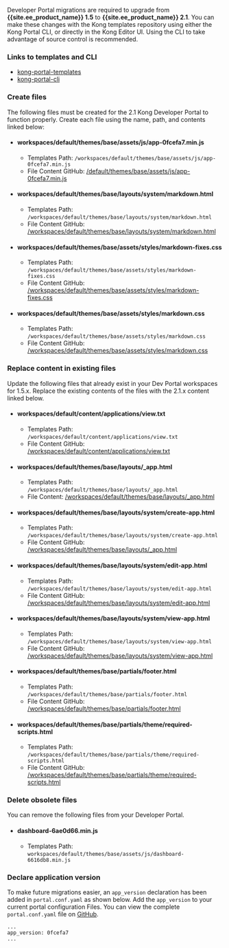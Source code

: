 <!---shared with deployment section and dev portal --->

Developer Portal migrations are required to upgrade from
**{{site.ee_product_name}} 1.5** to **{{site.ee_product_name}} 2.1**.
You can make these changes with the Kong templates repository using either the
Kong Portal CLI, or directly in the Kong Editor UI. Using the CLI to take
advantage of source control is recommended.

### Links to templates and CLI
- [kong-portal-templates](https://github.com/Kong/kong-portal-templates)
- [kong-portal-cli](https://github.com/Kong/kong-portal-cli)

### Create files
The following files must be created for the 2.1 Kong Developer Portal to function
properly. Create each file using the name, path, and contents linked below:

- #### workspaces/default/themes/base/assets/js/app-0fcefa7.min.js
  - Templates Path: `/workspaces/default/themes/base/assets/js/app-0fcefa7.min.js`
  - File Content GitHub: [/default/themes/base/assets/js/app-0fcefa7.min.js](https://github.com/Kong/kong-portal-templates/tree/master/workspaces/default/themes/base/assets/js/app-0fcefa7.min.js)
- #### workspaces/default/themes/base/layouts/system/markdown.html
  - Templates Path: `/workspaces/default/themes/base/layouts/system/markdown.html`
  - File Content GitHub: [/workspaces/default/themes/base/layouts/system/markdown.html](https://github.com/Kong/kong-portal-templates/tree/master/workspaces/default/themes/base/layouts/system/markdown.html)
- #### workspaces/default/themes/base/assets/styles/markdown-fixes.css
  - Templates Path: `/workspaces/default/themes/base/assets/styles/markdown-fixes.css`
  - File Content GitHub: [/workspaces/default/themes/base/assets/styles/markdown-fixes.css](https://github.com/Kong/kong-portal-templates/tree/master/workspaces/default/themes/base/assets/styles/markdown-fixes.css)
- #### workspaces/default/themes/base/assets/styles/markdown.css
  - Templates Path: `/workspaces/default/themes/base/assets/styles/markdown.css`
  - File Content GitHub: [/workspaces/default/themes/base/assets/styles/markdown.css](https://github.com/Kong/kong-portal-templates/tree/master/workspaces/default/themes/base/assets/styles/markdown.css)

### Replace content in existing files

Update the following files that already exist in your Dev Portal workspaces for
1.5.x. Replace the existing contents of the files with the 2.1.x content
linked below.

- #### workspaces/default/content/applications/view.txt
    - Templates Path: `/workspaces/default/content/applications/view.txt`
    - File Content GitHub: [/workspaces/default/content/applications/view.txt](https://github.com/Kong/kong-portal-templates/tree/master/workspaces/default/workspaces/default/content/applications/view.txt)

- #### workspaces/default/themes/base/layouts/_app.html
    - Templates Path: `/workspaces/default/themes/base/layouts/_app.html`
    - File Content: [/workspaces/default/themes/base/layouts/_app.html](https://github.com/Kong/kong-portal-templates/tree/master/workspaces/default/themes/base/layouts/_app.html)

- #### workspaces/default/themes/base/layouts/system/create-app.html
    - Templates Path: `/workspaces/default/themes/base/layouts/system/create-app.html`
    - File Content GitHub: [/workspaces/default/themes/base/layouts/_app.html](https://github.com/Kong/kong-portal-templates/tree/master/workspaces/default/themes/base/layouts/system/create-app.html)

- #### workspaces/default/themes/base/layouts/system/edit-app.html
    - Templates Path: `/workspaces/default/themes/base/layouts/system/edit-app.html`
    - File Content GitHub: [/workspaces/default/themes/base/layouts/system/edit-app.html](https://github.com/Kong/kong-portal-templates/tree/master/workspaces/default/themes/base/layouts/system/edit-app.html)

- #### workspaces/default/themes/base/layouts/system/view-app.html
    - Templates Path: `/workspaces/default/themes/base/layouts/system/view-app.html`
    - File Content GitHub: [/workspaces/default/themes/base/layouts/system/view-app.html](https://github.com/Kong/kong-portal-templates/tree/master/workspaces/default/themes/base/layouts/system/view-app.html)

- #### workspaces/default/themes/base/partials/footer.html
    - Templates Path: `/workspaces/default/themes/base/partials/footer.html`
    - File Content GitHub: [/workspaces/default/themes/base/partials/footer.html](https://github.com/Kong/kong-portal-templates/tree/master/workspaces/default/themes/base/partials/footer.html)

- #### workspaces/default/themes/base/partials/theme/required-scripts.html
    - Templates Path: `/workspaces/default/themes/base/partials/theme/required-scripts.html`
    - File Content GitHub: [/workspaces/default/themes/base/partials/theme/required-scripts.html](https://github.com/Kong/kong-portal-templates/tree/master/workspaces/default/themes/base/partials/theme/required-scripts.html)

### Delete obsolete files

You can remove the following files from your Developer Portal.

- #### dashboard-6ae0d66.min.js
    - Templates Path: `workspaces/default/themes/base/assets/js/dashboard-6616db8.min.js`

### Declare application version

To make future migrations easier, an `app_version` declaration has been
added in `portal.conf.yaml` as shown below.  Add the `app_version` to your
current portal configuration Files. You can view the complete `portal.conf.yaml` file on
[GitHub](https://github.com/Kong/kong-portal-templates/tree/dev-master/workspaces/default/portal.conf.yaml).

```
...
app_version: 0fcefa7
...
```
